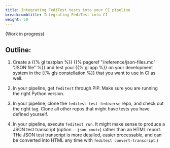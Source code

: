 ```yaml
---
title: Integrating FediTest tests into your CI pipeline
breadcrumbtitle: Integrating FediTest into CI
weight: 50
---
```


(Work in progress)

## Outline:

1. Create a {{% gl testplan %}} {{% pageref "/reference/json-files.md" "JSON file" %}}
   and test your {{% gl app %}} on your development system in the {{% gls constellation %}}
   that you want to use in CI as well.

1. In your pipeline, get `feditest` through PIP. Make sure you are running the right
   Python version.

1. In your pipeline, clone the `feditest-test-fediverse` repo, and check out the right
   tag. Clone all other repos that might have tests you have defined yourself.

1. In your pipeline, execute `feditest run`. It might make sense to produce a JSON
   test transcript (option ``--json <out>``) rather than an HTML report. THe JSON test
   transcript is more detailed, easier processable, and can be converted into HTML
   any time with `feditest convert-transcript`.)

